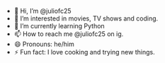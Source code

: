 - 👋 Hi, I’m @juliofc25
- 👀 I’m interested in movies, TV shows and coding.
- 🌱 I’m currently learning Python
- 📫 How to reach me @juliofc25 on ig.
- 😄 Pronouns: he/him
- ⚡ Fun fact: I love cooking and trying new things.

<!---
juliofc25/juliofc25 is a ✨ special ✨ repository because its `README.md` (this file) appears on your GitHub profile.
You can click the Preview link to take a look at your changes.
--->
